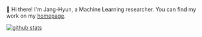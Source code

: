 👋 Hi there! I'm Jang-Hyun, a Machine Learning researcher. You can find my work on my [homepage](https://janghyun1230.github.io).

[![github stats](https://github-readme-stats-one-bice.vercel.app/api?username=Janghyun1230&show_icons=true&include_all_commits=true&count_private=true&role=OWNER,ORGANIZATION_MEMBER,COLLABORATOR)](https://github.com/Janghyun1230/github-readme-stats)

<!--
**Janghyun1230/Janghyun1230** is a ✨ _special_ ✨ repository because its `README.md` (this file) appears on your GitHub profile.

Here are some ideas to get you started:

- 🔭 I’m currently working on ...
- 🌱 I’m currently learning ...
- 👯 I’m looking to collaborate on ...
- 🤔 I’m looking for help with ...
- 💬 Ask me about ...
- 📫 How to reach me: ...
- 😄 Pronouns: ...
- ⚡ Fun fact: ...
-->

